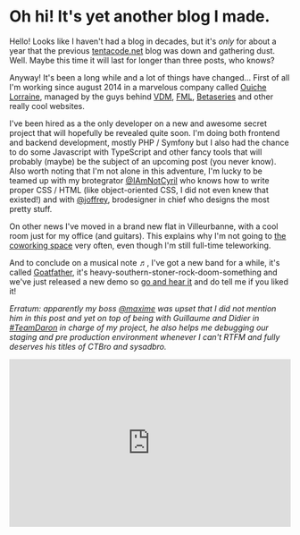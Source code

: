 # Oh hi! It's yet another blog I made.

Hello! Looks like I haven't had a blog in decades, but it's *only* for about a year that the previous [tentacode.net](http://tentacode.net) blog was down and gathering dust. Well. Maybe this time it will last for longer than three posts, who knows?

Anyway! It's been a long while and a lot of things have changed… First of all I'm working since august 2014 in a marvelous company called [Ouiche Lorraine](http://www.ouichelorraine.com/), managed by the guys behind [VDM](https://www.viedemerde.fr/), [FML](http://www.fmylife.com/), [Betaseries](http://www.betaseries.com) and other really cool websites.

I've been hired as a the only developer on a new and awesome secret project that will hopefully be revealed quite soon. I'm doing both frontend and backend development, mostly PHP / Symfony but I also had the chance to do some Javascript with TypeScript and other fancy tools that will probably (maybe) be the subject of an upcoming post (you never know). Also worth noting that I'm not alone in this adventure, I'm lucky to be teamed up with my brotegrator [@IAmNotCyril](https://twitter.com/IAmNotCyril) who knows how to write proper CSS / HTML (like object-oriented CSS, I did not even knew that existed!) and with [@joffrey](https://twitter.com/joffrey), brodesigner in chief who designs the most pretty stuff.

On other news I've moved in a brand new flat in Villeurbanne, with a cool room just for my office (and guitars). This explains why I'm not going to [the coworking space](http://la-cordee.net) very often, even though I'm still full-time teleworking.

And to conclude on a musical note ♬, I've got a new band for a while, it's called [Goatfather](https://www.facebook.com/goatfatherstoner), it's heavy-southern-stoner-rock-doom-something and we've just released a new demo so [go and hear it](https://soundcloud.com/goatfather/sets/demo) and do tell me if you liked it!

*Erratum: apparently my boss [@maxime](https://twitter.com/maxime) was upset that I did not mention him in this post and yet on top of being with Guillaume and Didier in [#TeamDaron]() in charge of my project, he also helps me debugging our staging and pre production environment whenever I can't RTFM and fully deserves his titles of CTBro and sysadbro.*

<p><iframe width="100%" height="300" scrolling="no" frameborder="no" src="https://w.soundcloud.com/player/?url=https%3A//api.soundcloud.com/playlists/86942237&amp;auto_play=false&amp;hide_related=false&amp;show_comments=true&amp;show_user=true&amp;show_reposts=false&amp;visual=true"></iframe></p>
